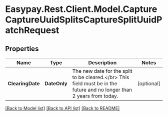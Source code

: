 # Easypay.Rest.Client.Model.CaptureCaptureUuidSplitsCaptureSplitUuidPatchRequest

## Properties

Name | Type | Description | Notes
------------ | ------------- | ------------- | -------------
**ClearingDate** | **DateOnly** | The new date for the split to be cleared.&lt;/br&gt; This field must be in the future and no longer than 2 years from today. | [optional] 

[[Back to Model list]](../README.md#documentation-for-models) [[Back to API list]](../README.md#documentation-for-api-endpoints) [[Back to README]](../README.md)

